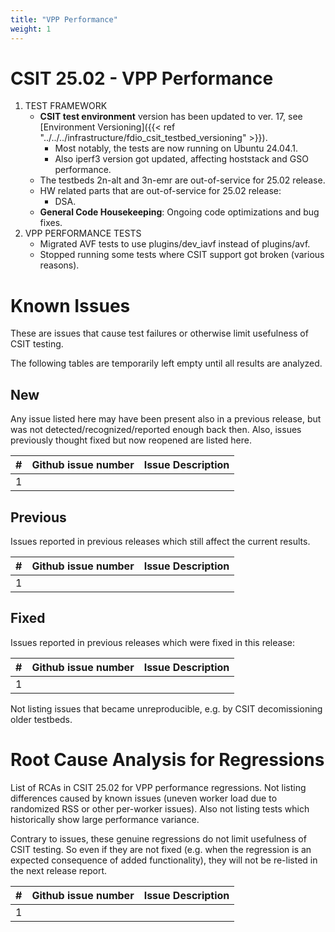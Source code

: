 ```yaml
---
title: "VPP Performance"
weight: 1
---
```


# CSIT 25.02 - VPP Performance

1. TEST FRAMEWORK
    - **CSIT test environment** version has been updated to ver. 17, see
      [Environment Versioning]({{< ref "../../../infrastructure/fdio_csit_testbed_versioning" >}}).
        - Most notably, the tests are now running on Ubuntu 24.04.1.
        - Also iperf3 version got updated, affecting hoststack and GSO performance.
    - The testbeds 2n-alt and 3n-emr are out-of-service for 25.02 release.
    - HW related parts that are out-of-service for 25.02 release:
        - DSA.
    - **General Code Housekeeping**: Ongoing code optimizations and bug fixes.
2. VPP PERFORMANCE TESTS
    - Migrated AVF tests to use plugins/dev_iavf instead of plugins/avf.
    - Stopped running some tests where CSIT support got broken (various reasons).

# Known Issues

These are issues that cause test failures or otherwise limit usefulness of CSIT
testing.

The following tables are temporarily left empty until all results are analyzed.

## New

Any issue listed here may have been present also in a previous release,
but was not detected/recognized/reported enough back then.
Also, issues previously thought fixed but now reopened are listed here.

**#** | **Github issue number**                          | **Issue Description**
------|--------------------------------------------------|--------------------------------------------------------------
  1   |                                                  |

## Previous

Issues reported in previous releases which still affect the current results.

**#** | **Github issue number**                          | **Issue Description**
------|--------------------------------------------------|--------------------------------------------------------------
  1   |                                                  |

## Fixed

Issues reported in previous releases which were fixed in this release:

**#** | **Github issue number**                          | **Issue Description**
------|--------------------------------------------------|--------------------------------------------------------------
  1   |                                                  |

Not listing issues that became unreproducible, e.g. by CSIT decomissioning older testbeds.

# Root Cause Analysis for Regressions

List of RCAs in CSIT 25.02 for VPP performance regressions.
Not listing differences caused by known issues (uneven worker load
due to randomized RSS or other per-worker issues).
Also not listing tests which historically show large performance variance.

Contrary to issues, these genuine regressions do not limit usefulness
of CSIT testing. So even if they are not fixed
(e.g. when the regression is an expected consequence of added functionality),
they will not be re-listed in the next release report.

**#** | **Github issue number**                          | **Issue Description**
------|--------------------------------------------------|--------------------------------------------------------------
  1   |                                                  |

